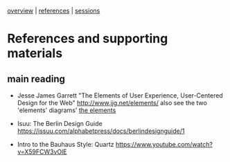 [overview](README.md) | [references](references.md) | [sessions](sessions.md)

# References and supporting materials

## main reading

* Jesse James Garrett "The Elements of User Experience, User-Centered Design for the Web" 
  http://www.jjg.net/elements/
  also see the two 'elements' diagrams'
  [the elements](Elements_of_User_Experience_-_Jesse_James_Garrett.png)
  

* Isuu: The Berlin Design Guide
  https://issuu.com/alphabetpress/docs/berlindesignguide/1

* Intro to the Bauhaus Style: Quartz
   https://www.youtube.com/watch?v=X59FCW3vOlE 
  
